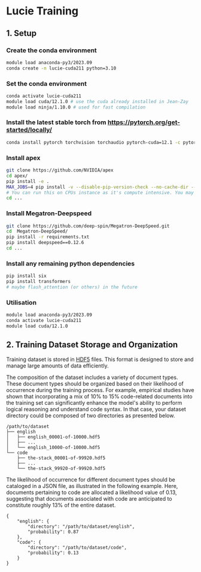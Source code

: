 # Lucie Training

## 1. Setup

### Create the conda environment
```bash
module load anaconda-py3/2023.09
conda create -n lucie-cuda211 python=3.10
```

### Set the conda environment
```bash
conda activate lucie-cuda211
module load cuda/12.1.0 # use the cuda already installed in Jean-Zay
module load ninja/1.10.0 # used for fast compilation
```

### Install the latest stable torch from https://pytorch.org/get-started/locally/
```bash
conda install pytorch torchvision torchaudio pytorch-cuda=12.1 -c pytorch -c nvidia
```

### Install apex
```bash
git clone https://github.com/NVIDIA/apex
cd apex/
pip install -e .
MAX_JOBS=4 pip install -v --disable-pip-version-check --no-cache-dir --no-build-isolation --config-settings "--build-option=--cpp_ext" --config-settings "--build-option=--cuda_ext" ./ 
# You can run this on CPUs instance as it's compute intensive. You may encounter some errors here, just rerun this command. If it still don't work, consider lowering the value of MAX_JOBS
cd ...
```
### Install Megatron-Deepspeed
```bash
git clone https://github.com/deep-spin/Megatron-DeepSpeed.git  
cd  Megatron-DeepSpeed/
pip install -r requirements.txt
pip install deepspeed==0.12.6
cd ...
```

### Install any remaining python dependencies 
```bash
pip install six
pip install transformers
# maybe flash_attention (or others) in the future
```

### Utilisation
```bash
module load anaconda-py3/2023.09
conda activate lucie-cuda211
module load cuda/12.1.0
```

## 2. Training Dataset Storage and Organization

Training dataset is stored in [HDF5](https://en.wikipedia.org/wiki/Hierarchical_Data_Format) files. This format is designed to store and manage large amounts of data efficiently.

The composition of the dataset includes a variety of document types. These document types should be organized based on their likelihood of occurrence during the training process. For example, empirical studies have shown that incorporating a mix of 10% to 15% code-related documents into the training set can significantly enhance the model's ability to perform logical reasoning and understand code syntax. In that case, your dataset directory could be composed of two directories as presented below.

```
/path/to/dataset
├── english
│   ├── english_00001-of-10000.hdf5
│   ├── ...
│   └── english_10000-of-10000.hdf5
└── code
    ├── the-stack_00001-of-99920.hdf5
    ├── ...
    └── the-stack_99920-of-99920.hdf5
```

The likelihood of occurrence for different document types should be cataloged in a JSON file, as illustrated in the following example. Here, documents pertaining to code are allocated a likelihood value of 0.13, suggesting that documents associated with code are anticipated to constitute roughly 13% of the entire dataset.

```
{
    "english": {
        "directory": "/path/to/dataset/english",
        "probability": 0.87
    },
    "code": {
        "directory": "/path/to/dataset/code",
        "probability": 0.13
    }
}
```
